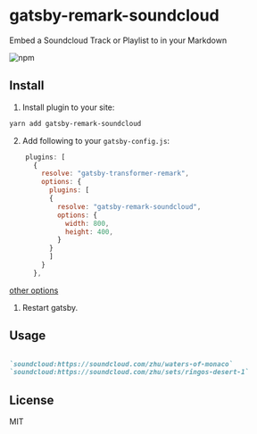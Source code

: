 # gatsby-remark-soundcloud
Embed a Soundcloud Track or Playlist to in your Markdown

![npm](https://img.shields.io/npm/v/gatsby-remark-soundcloud.svg?style=flat-square)


## Install 
1. Install plugin to your site:

```bash
yarn add gatsby-remark-soundcloud
```

2. Add following to your `gatsby-config.js`:
```js
    plugins: [      
      {
        resolve: "gatsby-transformer-remark",
        options: {
          plugins: [
          {
            resolve: "gatsby-remark-soundcloud",
            options: {
              width: 800,
              height: 400, 
            }
          }
          ]
        }
      },
```
[other options](https://github.com/c0b41/gatsby-remark-soundcloud/blob/master/index.js#L4-L12)

1. Restart gatsby.

## Usage

```markdown 

`soundcloud:https://soundcloud.com/zhu/waters-of-monaco`
`soundcloud:https://soundcloud.com/zhu/sets/ringos-desert-1` 

```


## License

MIT